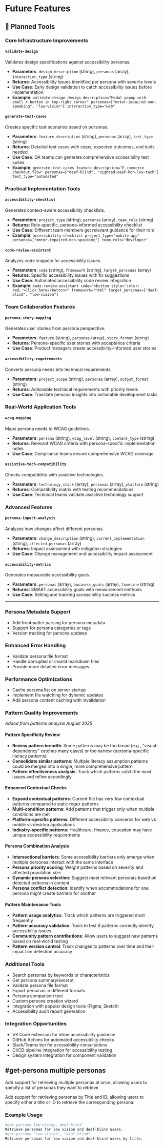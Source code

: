 # Future Features

## 🎯 Planned Tools

### Core Infrastructure Improvements

#### `validate-design`
Validates design specifications against accessibility personas.
- **Parameters**: `design_description` (string), `personas` (array), `interaction_type` (string)
- **Returns**: Accessibility issues identified per persona with severity levels
- **Use Case**: Early design validation to catch accessibility issues before implementation
- **Example**: `validate-design design_description="Modal popup with small X button in top-right corner" personas=["motor-impaired-non-speaking", "low-vision"] interaction_type="web"`

#### `generate-test-cases`
Creates specific test scenarios based on personas.
- **Parameters**: `feature_description` (string), `personas` (array), `test_type` (string)
- **Returns**: Detailed test cases with steps, expected outcomes, and tools needed
- **Use Case**: QA teams can generate comprehensive accessibility test suites
- **Example**: `generate-test-cases feature_description="E-commerce checkout flow" personas=["deaf-blind", "sighted-deaf-hoh-low-tech"] test_type="automated"`

### Practical Implementation Tools

#### `accessibility-checklist`
Generates context-aware accessibility checklists.
- **Parameters**: `project_type` (string), `personas` (array), `team_role` (string)
- **Returns**: Role-specific, persona-informed accessibility checklist
- **Use Case**: Different team members get relevant guidance for their role
- **Example**: `accessibility-checklist project_type="mobile-app" personas=["motor-impaired-non-speaking"] team_role="developer"`

#### `code-review-assistant`
Analyzes code snippets for accessibility issues.
- **Parameters**: `code` (string), `framework` (string), `target_personas` (array)
- **Returns**: Specific accessibility issues with fix suggestions
- **Use Case**: Automated accessibility code review integration
- **Example**: `code-review-assistant code="<button style='color: red;'>Click here</button>" framework="html" target_personas=["deaf-blind", "low-vision"]`

### Team Collaboration Features

#### `persona-story-mapping`
Generates user stories from persona perspective.
- **Parameters**: `feature` (string), `personas` (array), `story_format` (string)
- **Returns**: Persona-specific user stories with acceptance criteria
- **Use Case**: Product managers create accessibility-informed user stories

#### `accessibility-requirements`
Converts persona needs into technical requirements.
- **Parameters**: `project_scope` (string), `personas` (array), `output_format` (string)
- **Returns**: Actionable technical requirements with priority levels
- **Use Case**: Translate persona insights into actionable development tasks

### Real-World Application Tools

#### `wcag-mapping`
Maps persona needs to WCAG guidelines.
- **Parameters**: `persona` (string), `wcag_level` (string), `content_type` (string)
- **Returns**: Relevant WCAG criteria with persona-specific implementation notes
- **Use Case**: Compliance teams ensure comprehensive WCAG coverage

#### `assistive-tech-compatibility`
Checks compatibility with assistive technologies.
- **Parameters**: `technology_stack` (array), `personas` (array), `platform` (string)
- **Returns**: Compatibility matrix with testing recommendations
- **Use Case**: Technical teams validate assistive technology support

### Advanced Features

#### `persona-impact-analysis`
Analyzes how changes affect different personas.
- **Parameters**: `change_description` (string), `current_implementation` (string), `affected_personas` (array)
- **Returns**: Impact assessment with mitigation strategies
- **Use Case**: Change management and accessibility impact assessment

#### `accessibility-metrics`
Generates measurable accessibility goals.
- **Parameters**: `personas` (array), `business_goals` (array), `timeline` (string)
- **Returns**: SMART accessibility goals with measurement methods
- **Use Case**: Setting and tracking accessibility success metrics

---

### Persona Metadata Support
- Add frontmatter parsing for persona metadata
- Support for persona categories or tags
- Version tracking for persona updates

### Enhanced Error Handling
- Validate persona file format
- Handle corrupted or invalid markdown files
- Provide more detailed error messages

### Performance Optimizations
- Cache persona list on server startup
- Implement file watching for dynamic updates
- Add persona content caching with invalidation

### Pattern Quality Improvements
*Added from patterns analysis August 2025*

#### Pattern Specificity Review
- **Review pattern breadth**: Some patterns may be too broad (e.g., "visual-dependency" catches many cases) or too narrow (persona-specific literacy patterns)
- **Consolidate similar patterns**: Multiple literacy assumption patterns could be merged into a single, more comprehensive pattern
- **Pattern effectiveness analysis**: Track which patterns catch the most issues and refine accordingly

#### Enhanced Contextual Checks
- **Expand contextual patterns**: Current file has very few contextual patterns compared to static regex patterns
- **Multi-condition patterns**: Add patterns that trigger only when multiple conditions are met
- **Platform-specific patterns**: Different accessibility concerns for web vs mobile vs desktop applications
- **Industry-specific patterns**: Healthcare, finance, education may have unique accessibility requirements

#### Persona Combination Analysis
- **Intersectional barriers**: Some accessibility barriers only emerge when multiple personas interact with the same interface
- **Persona priority scoring**: Weight patterns based on severity and affected population size
- **Dynamic persona selection**: Suggest most relevant personas based on detected patterns in content
- **Persona conflict detection**: Identify when accommodations for one persona might create barriers for another

#### Pattern Maintenance Tools
- **Pattern usage analytics**: Track which patterns are triggered most frequently
- **Pattern accuracy validation**: Tools to test if patterns correctly identify accessibility issues
- **Community pattern contributions**: Allow users to suggest new patterns based on real-world testing
- **Pattern version control**: Track changes to patterns over time and their impact on detection accuracy

### Additional Tools
- Search personas by keywords or characteristics
- Get persona summary/excerpt
- Validate persona file format
- Export personas in different formats
- Persona comparison tool
- Custom persona creation wizard
- Integration with popular design tools (Figma, Sketch)
- Accessibility audit report generation

### Integration Opportunities
- VS Code extension for inline accessibility guidance
- GitHub Actions for automated accessibility checks
- Slack/Teams bot for accessibility consultations
- CI/CD pipeline integration for accessibility testing
- Design system integration for component validation

## #get-persona multiple personas
Add support for retrieving multiple personas at once, allowing users to specify a list of personas they want to retrieve.

Add support for retrieving personas by Title and ID, allowing users to specify either a title or ID to retrieve the corresponding persona.

### Example Usage   
```bash
#get-persona low-vision, deaf-blind
Retrieve personas for low vision and deaf-blind users.
#get-persona "low vision", "deaf-blind"
Retrieve personas for low vision and deaf-blind users by title.
```
